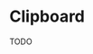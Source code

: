 <!--
Copyright (c) 2003-2015, CKSource - Frederico Knabben. All rights reserved.
For licensing, see LICENSE.md.
-->

# Clipboard

TODO